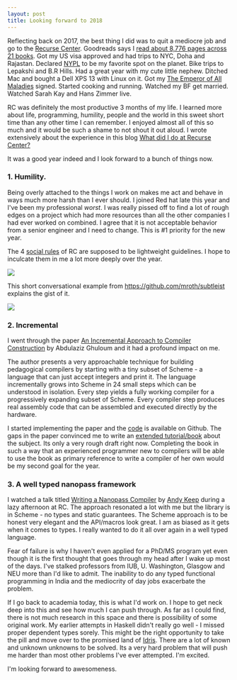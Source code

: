 ```yaml
---
layout: post
title: Looking forward to 2018
---
```


Reflecting back on 2017, the best thing I did was to quit a mediocre job and go
to the [Recurse Center][RC]. Goodreads says I [read about 8,776 pages across 21
books][books]. Got my US visa approved and had trips to NYC, Doha and Rajastan.
Declared [NYPL][nypl] to be my favorite spot on the planet. Bike trips to
Lepakshi and B.R Hills. Had a great year with my cute little nephew. Ditched Mac
and bought a Dell XPS 13 with Linux on it. Got my [The Emperor of All
Maladies][emperor] signed. Started cooking and running. Watched my BF get
married. Watched Sarah Kay and Hans Zimmer live.

RC was definitely the most productive 3 months of my life. I learned more about
life, programming, humility, people and the world in this sweet short time than
any other time I can remember. I enjoyed almost all of this so much and it would
be such a shame to not shout it out aloud. I wrote extensively about the
experience in this blog [What did I do at Recurse Center?][what]

It was a good year indeed and I look forward to a bunch of things now.

### 1. Humility.

Being overly attached to the things I work on makes me act and behave in ways
much more harsh than I ever should. I joined Red hat late this year and I've
been my professional _worst_. I was really pissed off to find a lot of rough
edges on a project which had more resources than all the other companies I had
ever worked on combined. I agree that it is not acceptable behavior from a
senior engineer and I need to change. This is #1 priority for the new year.

The 4 [social rules][rules] of RC are supposed to be lightweight guidelines. I
hope to inculcate them in me a lot more deeply over the year.

![](https://d29xw0ra2h4o4u.cloudfront.net/assets/public_social_rules@2x-c8e6cdf02583cbedfb263a2bf6743463dc829e9f91d17a6e766193ad592f7024.jpg)


This short conversational example from https://github.com/mroth/subtleist
explains the gist of it.

![](http://f.cl.ly/items/272F0h1h1l13241f0t12/subtleist.png)

### 2. Incremental

I went through the paper [An Incremental Approach to Compiler Construction][inc
paper] by Abdulaziz Ghuloum and it had a profound impact on me.

The author presents a very approachable technique for building pedagogical
compilers by starting with a tiny subset of Scheme - a language that can just
accept integers and print it. The language incrementally grows into Scheme in 24
small steps which can be understood in isolation. Every step yields a fully
working compiler for a progressively expanding subset of Scheme. Every compiler
step produces real assembly code that can be assembled and executed directly by
the hardware.

I started implementing the paper and the [code][inc code] is available on
Github. The gaps in the paper convinced me to write an [extended
tutorial/book][book] about the subject. Its only a very rough draft right now.
Completing the book in such a way that an experienced programmer new to
compilers will be able to use the book as primary reference to write a compiler
of her own would be my second goal for the year.

### 3. A well typed nanopass framework

I watched a talk titled [Writing a Nanopass Compiler][talk] by [Andy
Keep][andykeep] during a lazy afternoon at RC. The approach resonated a lot with
me but the library is in Scheme - no types and static guarantees. The Scheme
approach is to be honest very elegant and the API/macros look great. I am as
biased as it gets when it comes to types. I really wanted to do it all over
again in a well typed language.

Fear of failure is why I haven't even applied for a PhD/MS program yet even
though it is the first thought that goes through my head after I wake up most of
the days. I've stalked professors from IUB, U. Washington, Glasgow and NEU more
than I'd like to admit. The inability to do any typed functional programming in
India and the mediocrity of day jobs exacerbate the problem.

If I go back to academia today, this is what I'd work on. I hope to get neck
deep into this and see how much I can push through. As far as I could find,
there is not much research in this space and there is possibility of some
original work. My earlier attempts in Haskell didn't really go well - I missed
proper dependent types sorely. This might be the right opportunity to take the
pill and move over to the promised land of [Idris][idris]. There are a lot of
known and unknown unknowns to be solved. Its a very hard problem that will push
me harder than most other problems I've ever attempted. I'm excited.

I'm looking forward to awesomeness.

[andykeep]: https://twitter.com/andykeep
[book]: https://jaseemabid.github.com/preview/inc
[books]: https://www.goodreads.com/user/year_in_books/2017/8190839
[emperor]: https://www.goodreads.com/book/show/7170627-the-emperor-of-all-maladies
[idris]: https://www.idris-lang.org
[inc code]: https://github.com/jaseemabid/inc
[inc paper]: http://scheme2006.cs.uchicago.edu/11-ghuloum.pdf
[nypl]: https://www.nypl.org
[rc]: https://recurse.com
[rules]: https://www.recurse.com/manual#sub-sec-social-rules
[talk]: https://www.youtube.com/watch?v=Os7FE3J-U5Q
[what]: https://jaseemabid.github.io/2017/08/10/rc.html

